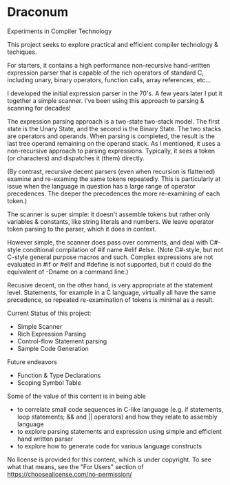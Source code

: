 # Draconum
Experiments in Compiler Technology

This project seeks to explore practical and efficient compiler technology & techiques.

For starters, it contains a high performance non-recursive hand-written expression parser 
that is capable of the rich operators of standard C, including unary, binary operators,
function calls, array references, etc...

I developed the initial expression parser in the 70's.  A few years later I put it together
a simple scanner. I've been using this approach to parsing & scanning for decades!

The expression parsing approach is a two-state two-stack model. The first state is the 
Unary State, and the second is the Binary State.  The two stacks are operators and operands.
When parsing is completed, the result is the last tree operand remaining on the operand stack.
As I mentioned, it uses a non-recursive approach to parsing expressions.  Typically, it sees
a token (or characters) and dispatches it (them) directly. 

(By contrast, recursive decent parsers (even when recursion is flattened) examine and 
re-examing the same tokens repeatedly.  This is particularly at issue when the language in 
question has a large range of operator precedences.  The deeper the precedences the more 
re-examining of each token.)

The scanner is super simple: it doesn't assemble tokens but rather only variables & constants,
like string literals and numbers.  We leave operator token parsing to the parser, which it does
in context.

However simple, the scanner does pass over comments, and deal with C#-style conditional compilation
of #if name #elif #else.  (Note C#-style, but not C-style general purpose macros and such.
Complex expressions are not evaluated in #if or #elif and #define is not supported, but it could
do the equivalent of -Dname on a command line.)

Recusive decent, on the other hand, is very appropriate at the statement level.  Statements,
for example in a C language, virtually all have the same precedence, so repeated re-examination
of tokens is minimal as a result.

Current Status of this project:

* Simple Scanner
* Rich Expression Parsing
* Control-flow Statement parsing
* Sample Code Generation

Future endeavors
* Function & Type Declarations
* Scoping Symbol Table

Some of the value of this content is in being able 
* to correlate small code sequences in C-like language (e.g. if statements, loop statements; && and || operators) and how they relate to assembly language
* to explore parsing statements and expression using simple and efficient hand written parser
* to explore how to generate code for various language constructs

No license is provided for this content, which is under copyright.
To see what that means, see the "For Users" section of https://choosealicense.com/no-permission/
